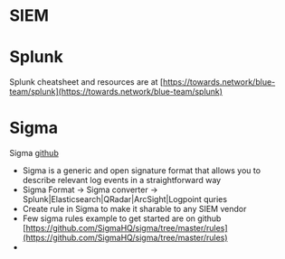 # SIEM

# Splunk
Splunk cheatsheet and resources are at [https://towards.network/blue-team/splunk](https://towards.network/blue-team/splunk)

# Sigma
Sigma [github](https://github.com/SigmaHQ/sigma)
- Sigma is a generic and open signature format that allows you to describe relevant log events in a straightforward way
- Sigma Format -> Sigma converter -> Splunk|Elasticsearch|QRadar|ArcSight|Logpoint quries
- Create rule in Sigma to make it sharable to any SIEM vendor
- Few sigma rules example to get started are on github [https://github.com/SigmaHQ/sigma/tree/master/rules](https://github.com/SigmaHQ/sigma/tree/master/rules)
- 
